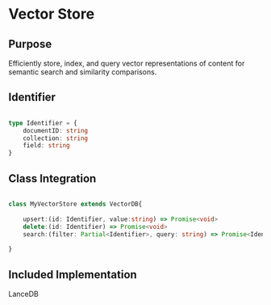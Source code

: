 # Vector Store

## Purpose

Efficiently store, index, and query  vector representations of content for semantic search and similarity comparisons.


## Identifier

```ts

type Identifier = {
    documentID: string
    collection: string
    field: string
}

```

## Class Integration

```ts

class MyVectorStore extends VectorDB{
    
    upsert:(id: Identifier, value:string) => Promise<void>
    delete:(id: Identifier) => Promise<void>
    search:(filter: Partial<Identifier>, query: string) => Promise<Identifier &{distance: number}>
    
}

```

## Included Implementation

LanceDB

